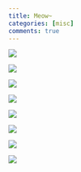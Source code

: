 ```yaml
---
title: Meow~
categories: [misc]
comments: true
---
```


<a data-fancybox="cat-photos" href="https://image.zhui.dev/file/1731074210182_1730732509302.jpg"><img src="https://image.zhui.dev/file/1731074210182_1730732509302.jpg">

<a data-fancybox="cat-photos" href="https://image.zhui.dev/file/1731074248031_1730731750717.jpg"><img src="https://image.zhui.dev/file/1731074248031_1730731750717.jpg">

<a data-fancybox="cat-photos" href="https://image.zhui.dev/file/1731074218990_1730815360985.jpg"><img src="https://image.zhui.dev/file/1731074218990_1730815360985.jpg">

<a data-fancybox="cat-photos" href="https://image.zhui.dev/file/1731074214964_1730732111768.jpg"><img src="https://image.zhui.dev/file/1731074214964_1730732111768.jpg">

<a data-fancybox="cat-photos" href="https://image.zhui.dev/file/1731074210352_1730732318365.jpg"><img src="https://image.zhui.dev/file/1731074210352_1730732318365.jpg">

<a data-fancybox="cat-photos" href="https://image.zhui.dev/file/1731074205605_1730732060880.jpg"><img src="https://image.zhui.dev/file/1731074205605_1730732060880.jpg">

<a data-fancybox="cat-photos" href="https://image.zhui.dev/file/1731074218456_1730815404970.jpg"><img src="https://image.zhui.dev/file/1731074218456_1730815404970.jpg">

<a data-fancybox="cat-photos" href="https://image.zhui.dev/file/1731074246062_1730732347519.jpg"><img src="https://image.zhui.dev/file/1731074246062_1730732347519.jpg">

